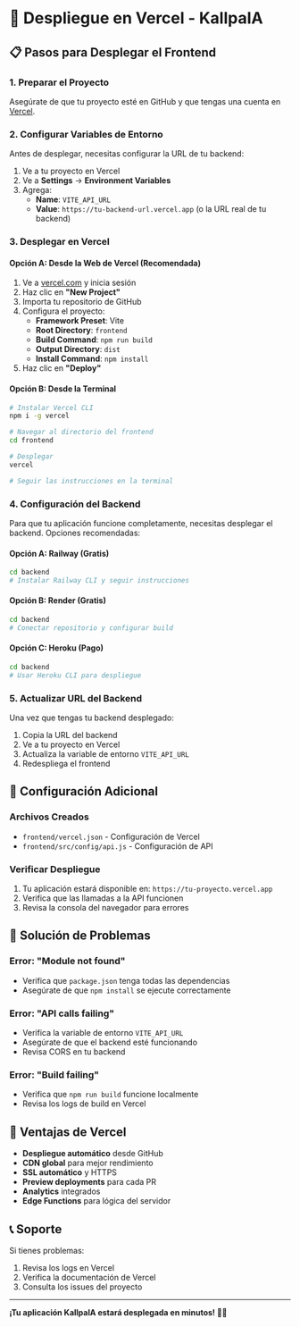 # 🚀 Despliegue en Vercel - KallpaIA

## 📋 Pasos para Desplegar el Frontend

### 1. Preparar el Proyecto

Asegúrate de que tu proyecto esté en GitHub y que tengas una cuenta en [Vercel](https://vercel.com).

### 2. Configurar Variables de Entorno

Antes de desplegar, necesitas configurar la URL de tu backend:

1. Ve a tu proyecto en Vercel
2. Ve a **Settings** → **Environment Variables**
3. Agrega:
   - **Name**: `VITE_API_URL`
   - **Value**: `https://tu-backend-url.vercel.app` (o la URL real de tu backend)

### 3. Desplegar en Vercel

#### Opción A: Desde la Web de Vercel (Recomendada)

1. Ve a [vercel.com](https://vercel.com) y inicia sesión
2. Haz clic en **"New Project"**
3. Importa tu repositorio de GitHub
4. Configura el proyecto:
   - **Framework Preset**: Vite
   - **Root Directory**: `frontend`
   - **Build Command**: `npm run build`
   - **Output Directory**: `dist`
   - **Install Command**: `npm install`
5. Haz clic en **"Deploy"**

#### Opción B: Desde la Terminal

```bash
# Instalar Vercel CLI
npm i -g vercel

# Navegar al directorio del frontend
cd frontend

# Desplegar
vercel

# Seguir las instrucciones en la terminal
```

### 4. Configuración del Backend

Para que tu aplicación funcione completamente, necesitas desplegar el backend. Opciones recomendadas:

#### Opción A: Railway (Gratis)
```bash
cd backend
# Instalar Railway CLI y seguir instrucciones
```

#### Opción B: Render (Gratis)
```bash
cd backend
# Conectar repositorio y configurar build
```

#### Opción C: Heroku (Pago)
```bash
cd backend
# Usar Heroku CLI para despliegue
```

### 5. Actualizar URL del Backend

Una vez que tengas tu backend desplegado:

1. Copia la URL del backend
2. Ve a tu proyecto en Vercel
3. Actualiza la variable de entorno `VITE_API_URL`
4. Redespliega el frontend

## 🔧 Configuración Adicional

### Archivos Creados

- `frontend/vercel.json` - Configuración de Vercel
- `frontend/src/config/api.js` - Configuración de API

### Verificar Despliegue

1. Tu aplicación estará disponible en: `https://tu-proyecto.vercel.app`
2. Verifica que las llamadas a la API funcionen
3. Revisa la consola del navegador para errores

## 🚨 Solución de Problemas

### Error: "Module not found"
- Verifica que `package.json` tenga todas las dependencias
- Asegúrate de que `npm install` se ejecute correctamente

### Error: "API calls failing"
- Verifica la variable de entorno `VITE_API_URL`
- Asegúrate de que el backend esté funcionando
- Revisa CORS en tu backend

### Error: "Build failing"
- Verifica que `npm run build` funcione localmente
- Revisa los logs de build en Vercel

## 🌟 Ventajas de Vercel

- **Despliegue automático** desde GitHub
- **CDN global** para mejor rendimiento
- **SSL automático** y HTTPS
- **Preview deployments** para cada PR
- **Analytics** integrados
- **Edge Functions** para lógica del servidor

## 📞 Soporte

Si tienes problemas:
1. Revisa los logs en Vercel
2. Verifica la documentación de Vercel
3. Consulta los issues del proyecto

---

**¡Tu aplicación KallpaIA estará desplegada en minutos! 🚀✨**
